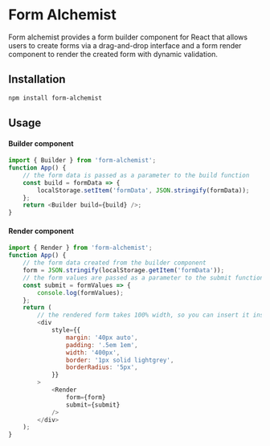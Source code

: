# Form Alchemist

Form alchemist provides a form builder component for React that allows users to create forms via a drag-and-drop interface and a form render component to render the created form with dynamic validation.

## Installation

```bash
npm install form-alchemist
```

## Usage

#### Builder component

```javascript
import { Builder } from 'form-alchemist';
function App() {
	// the form data is passed as a parameter to the build function
	const build = formData => {
		localStorage.setItem('formData', JSON.stringify(formData));
	};
	return <Builder build={build} />;
}
```

#### Render component

```javascript
import { Render } from 'form-alchemist';
function App() {
	// the form data created from the builder component
	form = JSON.stringify(localStorage.getItem('formData'));
	// the form values are passed as a parameter to the submit function
	const submit = formValues => {
		console.log(formValues);
	};
	return (
		// the rendered form takes 100% width, so you can insert it inside a div to adjust the layout
		<div
			style={{
				margin: '40px auto',
				padding: '.5em 1em',
				width: '400px',
				border: '1px solid lightgrey',
				borderRadius: '5px',
			}}
		>
			<Render
				form={form}
				submit={submit}
			/>
		</div>
	);
}
```
